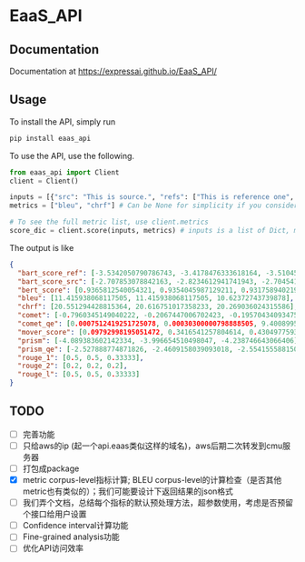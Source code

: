 # EaaS_API

## Documentation
Documentation at https://expressai.github.io/EaaS_API/

## Usage
To install the API, simply run
```bash
pip install eaas_api
```

To use the API, use the following.

```python
from eaas_api import Client
client = Client()

inputs = [{"src": "This is source.", "refs": ["This is reference one", "This is reference two"], "hypo": "This is hypothesis"}]
metrics = ["bleu", "chrf"] # Can be None for simplicity if you consider using all metrics

# To see the full metric list, use client.metrics
score_dic = client.score(inputs, metrics) # inputs is a list of Dict, metrics is metric list
```

The output is like
```json
{
  "bart_score_ref": [-3.5342050790786743, -3.4178476333618164, -3.510450601577759], 
  "bart_score_src": [-2.707853078842163, -2.8234612941741943, -2.7045414447784424], 
  "bert_score": [0.9365812540054321, 0.9354045987129211, 0.9317589402198792], 
  "bleu": [11.415938068117505, 11.415938068117505, 10.62372743739878], 
  "chrf": [20.551294428815364, 20.616751017358233, 20.269036024315586], 
  "comet": [-0.7960345149040222, -0.2067447006702423, -0.19570434093475342], 
  "comet_qe": [0.0007512419251725078, 0.00030300000798888505, 9.400899580214173e-05], 
  "mover_score": [0.09792998195051472, 0.3416541257804614, 0.43049775930857526], 
  "prism": [-4.089383602142334, -3.996654510498047, -4.238746643066406], 
  "prism_qe": [-2.527888774871826, -2.4609158039093018, -2.5541555881500244], 
  "rouge_1": [0.5, 0.5, 0.33333], 
  "rouge_2": [0.2, 0.2, 0.2], 
  "rouge_l": [0.5, 0.5, 0.33333]
}
```

## TODO
- [ ] 完善功能
- [ ] 只给aws的ip (起一个api.eaas类似这样的域名)，aws后期二次转发到cmu服务器
- [ ] 打包成package
- [X] metric corpus-level指标计算; BLEU corpus-level的计算检查（是否其他metric也有类似的）；我们可能要设计下返回结果的json格式
- [ ] 我们弄个文档，总结每个指标的默认预处理方法，超参数使用，考虑是否预留个接口给用户设置
- [ ] Confidence interval计算功能
- [ ] Fine-grained analysis功能
- [ ] 优化API访问效率
